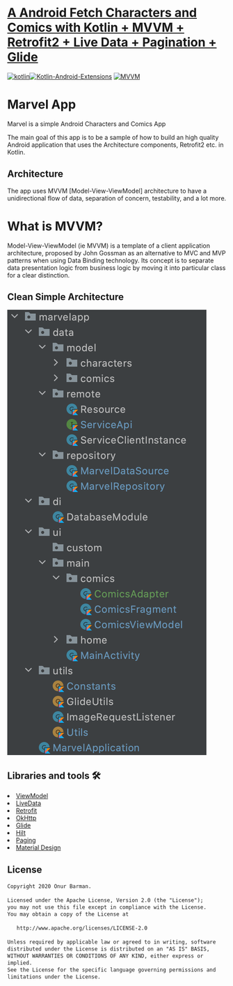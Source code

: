 # [A  Android Fetch Characters and Comics with Kotlin + MVVM + Retrofit2 + Live Data + Pagination + Glide](https://github.com/onurbarman/MarvelApp)

[![kotlin](https://img.shields.io/badge/Kotlin-1.3.xxx-brightgreen.svg)](https://kotlinlang.org/)[![Kotlin-Android-Extensions](https://img.shields.io/badge/Kotlin--Android--Extensions-plugin-red.svg)](https://kotlinlang.org/docs/tutorials/android-plugin.html) [![MVVM](https://img.shields.io/badge/Clean--Code-MVVM-brightgreen.svg)](https://github.com/googlesamples/android-architecture) 

# Marvel App

Marvel is a simple Android Characters and Comics App

The main goal of this app is to be a sample of how to build an high quality Android application that uses the Architecture components, Retrofit2 etc. in Kotlin.

## Architecture
The app uses MVVM [Model-View-ViewModel] architecture to have a unidirectional flow of data, separation of concern, testability, and a lot more.

# What is MVVM?
Model-View-ViewModel (ie MVVM) is a template of a client application architecture, proposed by John Gossman as an alternative to MVC and MVP patterns when using Data Binding technology. Its concept is to separate data presentation logic from business logic by moving it into particular class for a clear distinction.  


## Clean Simple Architecture
![Architecture](https://github.com/onurbarman/MarvelApp/blob/master/images/mvvm.png)

## Libraries and tools 🛠

<li><a href="https://developer.android.com/topic/libraries/architecture/viewmodel">ViewModel</a></li>
<li><a href="https://developer.android.com/topic/libraries/architecture/livedata">LiveData</a></li>
<li><a href="https://square.github.io/retrofit/">Retrofit</a></li>
<li><a href="https://github.com/square/okhttp">OkHttp</a></li>
<li><a href="https://github.com/bumptech/glide">Glide</a></li>
<li><a href="https://developer.android.com/training/dependency-injection/hilt-android/">Hilt</a></li>
<li><a href="https://developer.android.com/topic/libraries/architecture/paging/v3-overview">Paging</a></li>
<li><a href="https://material.io/develop/android/docs/getting-started/">Material Design</a></li>

License
--------

    Copyright 2020 Onur Barman.

    Licensed under the Apache License, Version 2.0 (the "License");
    you may not use this file except in compliance with the License.
    You may obtain a copy of the License at

       http://www.apache.org/licenses/LICENSE-2.0

    Unless required by applicable law or agreed to in writing, software
    distributed under the License is distributed on an "AS IS" BASIS,
    WITHOUT WARRANTIES OR CONDITIONS OF ANY KIND, either express or implied.
    See the License for the specific language governing permissions and
    limitations under the License.

